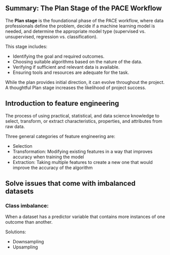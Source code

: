 ## Summary: The Plan Stage of the PACE Workflow

The **Plan stage** is the foundational phase of the PACE workflow, where data professionals define the problem, decide if a machine learning model is needed, and determine the appropriate model type (supervised vs. unsupervised, regression vs. classification).

This stage includes:
- Identifying the goal and required outcomes.
- Choosing suitable algorithms based on the nature of the data.
- Verifying if sufficient and relevant data is available.
- Ensuring tools and resources are adequate for the task.

While the plan provides initial direction, it can evolve throughout the project. A thoughtful Plan stage increases the likelihood of project success.


## Introduction to feature engineering
The process of using practical, statistical, and data science knowledge to select, transform, or extract characteristics, properties, and attributes from raw data.

Three general categories of feature engineering are:
* Selection
* Transformation: Modifying existing features in a way that improves accuracy when training the model
* Extraction: Taking multiple features to create a new one that would improve the accuracy of the algorithm

## Solve issues that come with imbalanced datasets
### Class imbalance: 
When a dataset has a predictor variable that contains more instances of one outcome than another.

Solutions:
- Downsampling 
- Upsampling
